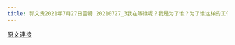 ```yaml
---
title: 郭文贵2021年7月27日盖特 20210727_3我在等谁呢？我是为了谁？为了谁这样的工作呢？这在哪呢？
---
```


[原文連接](https://gnews.org/ThreadView/53481278)


